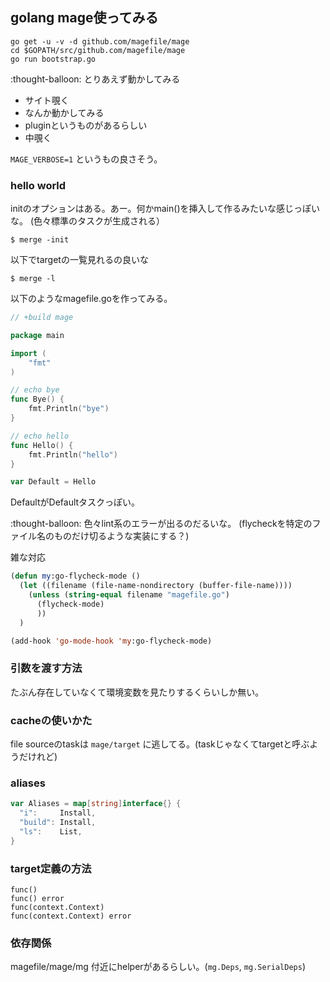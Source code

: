 ## golang mage使ってみる

```
go get -u -v -d github.com/magefile/mage
cd $GOPATH/src/github.com/magefile/mage
go run bootstrap.go
```

:thought-balloon: とりあえず動かしてみる

- サイト覗く
- なんか動かしてみる
- pluginというものがあるらしい
- 中覗く

`MAGE_VERBOSE=1` というもの良さそう。

### hello world

initのオプションはある。あー。何かmain()を挿入して作るみたいな感じっぽいな。
(色々標準のタスクが生成される）

```
$ merge -init
```

以下でtargetの一覧見れるの良いな

```
$ merge -l
```

以下のようなmagefile.goを作ってみる。

```go
// +build mage

package main

import (
	"fmt"
)

// echo bye
func Bye() {
	fmt.Println("bye")
}

// echo hello
func Hello() {
	fmt.Println("hello")
}

var Default = Hello
```

DefaultがDefaultタスクっぽい。

:thought-balloon: 色々lint系のエラーが出るのだるいな。
(flycheckを特定のファイル名のものだけ切るような実装にする？)

雑な対応

```lisp
(defun my:go-flycheck-mode ()
  (let ((filename (file-name-nondirectory (buffer-file-name))))
    (unless (string-equal filename "magefile.go")
      (flycheck-mode)
      ))
  )

(add-hook 'go-mode-hook 'my:go-flycheck-mode)
```

### 引数を渡す方法

たぶん存在していなくて環境変数を見たりするくらいしか無い。

### cacheの使いかた

file sourceのtaskは `mage/target` に逃してる。(taskじゃなくてtargetと呼ぶようだけれど)

### aliases

```go
var Aliases = map[string]interface{} {
  "i":     Install,
  "build": Install,
  "ls":    List,
}
```

### target定義の方法

```
func()
func() error 
func(context.Context)
func(context.Context) error
```

### 依存関係

magefile/mage/mg 付近にhelperがあるらしい。(`mg.Deps`, `mg.SerialDeps`)



